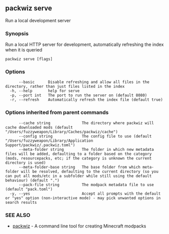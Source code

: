 ## packwiz serve

Run a local development server

### Synopsis

Run a local HTTP server for development, automatically refreshing the index when it is queried

```
packwiz serve [flags]
```

### Options

```
      --basic      Disable refreshing and allow all files in the directory, rather than just files listed in the index
  -h, --help       help for serve
  -p, --port int   The port to run the server on (default 8080)
  -r, --refresh    Automatically refresh the index file (default true)
```

### Options inherited from parent commands

```
      --cache string              The directory where packwiz will cache downloaded mods (default "/Users/fuzzyweapon/Library/Caches/packwiz/cache")
      --config string             The config file to use (default "/Users/fuzzyweapon/Library/Application Support/packwiz/.packwiz.toml")
      --meta-folder string        The folder in which new metadata files will be added, defaulting to a folder based on the category (mods, resourcepacks, etc; if the category is unknown the current directory is used)
      --meta-folder-base string   The base folder from which meta-folder will be resolved, defaulting to the current directory (so you can put all mods/etc in a subfolder while still using the default behaviour) (default ".")
      --pack-file string          The modpack metadata file to use (default "pack.toml")
  -y, --yes                       Accept all prompts with the default or "yes" option (non-interactive mode) - may pick unwanted options in search results
```

### SEE ALSO

* [packwiz](packwiz.md)	 - A command line tool for creating Minecraft modpacks

